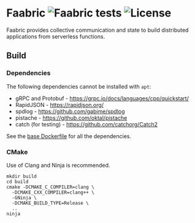 # Faabric ![Faabric tests](https://github.com/Shillaker/faabric/workflows/Tests/badge.svg) ![License](https://img.shields.io/github/license/Shillaker/faabric.svg)

Faabric provides collective communication and state to build distributed 
applications from serverless functions. 

## Build

### Dependencies

The following dependencies cannot be installed with `apt`:

- gRPC and Protobuf - https://grpc.io/docs/languages/cpp/quickstart/ 
- RapidJSON - https://rapidjson.org/
- spdlog - https://github.com/gabime/spdlog
- pistache - https://github.com/oktal/pistache
- catch (for testing) - https://github.com/catchorg/Catch2 

See the [base Dockerfile](docker/base.dockerfile) for all the dependencies.

### CMake

Use of Clang and Ninja is recommended.

```
mkdir build
cd build
cmake -DCMAKE_C_COMPILER=clang \
  -DCMAKE_CXX_COMPILER=clang++ \
  -GNinja \
  -DCMAKE_BUILD_TYPE=Release \
  ..
ninja
```

